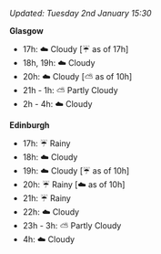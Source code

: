 *Updated: Tuesday 2nd January 15:30*

**Glasgow**

* 17h: :cloud: Cloudy [:umbrella: as of 17h]
* 18h, 19h: :cloud: Cloudy
* 20h: :cloud: Cloudy [:partly_sunny: as of 10h]
* 21h - 1h: :partly_sunny: Partly Cloudy
* 2h - 4h: :cloud: Cloudy

**Edinburgh**

* 17h: :umbrella: Rainy
* 18h: :cloud: Cloudy
* 19h: :cloud: Cloudy [:umbrella: as of 10h]
* 20h: :umbrella: Rainy [:cloud: as of 10h]
* 21h: :umbrella: Rainy
* 22h: :cloud: Cloudy
* 23h - 3h: :partly_sunny: Partly Cloudy
* 4h: :cloud: Cloudy
